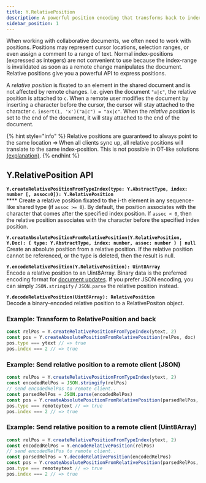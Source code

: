 ```yaml
---
title: Y.RelativePosition
description: A powerful position encoding that transforms back to index positions 
sidebar_position: 1
---
```


When working with collaborative documents, we often need to work with positions. Positions may represent cursor locations, selection ranges, or even assign a comment to a range of text. Normal index-positions (expressed as integers) are not convenient to use because the index-range is invalidated as soon as a remote change manipulates the document. Relative positions give you a powerful API to express positions.

A _relative position_ is fixated to an element in the shared document and is not affected by remote changes. I.e. given the document `"a|c"`, the relative position is attached to `c`. When a remote user modifies the document by inserting a character before the cursor, the cursor will stay attached to the character `c`. `insert(1, 'x')("a|c") = "ax|c"`. When the _relative position_ is set to the end of the document, it will stay attached to the end of the document.

{% hint style="info" %}
Relative positions are guaranteed to always point to the same location ⇒ When all clients sync up, all relative positions will translate to the same index-position. This is not possible in OT-like solutions [(explanation)](https://marijnhaverbeke.nl/blog/collaborative-editing-cm.html).
{% endhint %}

## Y.RelativePosition API

**`Y.createRelativePositionFromTypeIndex(type: Y.AbstractType, index: number [, assoc=0]): Y.RelativePosition`**\
****    Create a relative position fixated to the i-th element in any sequence-like shared type (if `assoc >= 0`). By default, the position associates with the character that comes after the specified index position. If `assoc < 0`, then the relative position associates with the character before the specified index position.&#x20;

**`Y.createAbsolutePositionFromRelativePosition(Y.RelativePosition, Y.Doc): { type: Y.AbstractType, index: number, assoc: number } | null`**\
&#x20;   Create an absolute position from a relative position. If the relative position cannot be referenced, or the type is deleted, then the result is null.

**`Y.encodeRelativePosition(Y.RelativePosition): Uint8Array`**\
&#x20;   Encode a relative position to an Uint8Array. Binary data is the preferred encoding format for [document updates](document-updates.md). If you prefer JSON encoding, you can simply `JSON.stringify` / `JSON.parse` the relative position instead.

**`Y.decodeRelativePosition(Uint8Array): RelativePosition`**\
&#x20;   Decode a binary-encoded relative position to a RelativePositon object.

### **Example: Transform to RelativePosition and back**

```javascript
const relPos = Y.createRelativePositionFromTypeIndex(ytext, 2)
const pos = Y.createAbsolutePositionFromRelativePosition(relPos, doc)
pos.type === ytext // => true
pos.index === 2 // => true
```

### **Example: Send relative position to a remote client (JSON)**

```javascript
const relPos = Y.createRelativePositionFromTypeIndex(ytext, 2)
const encodedRelPos = JSON.stringify(relPos)
// send encodedRelPos to remote client..
const parsedRelPos = JSON.parse(encodedRelPos)
const pos = Y.createAbsolutePositionFromRelativePosition(parsedRelPos, remoteDoc)
pos.type === remoteytext // => true
pos.index === 2 // => true
```

### **Example: Send relative position to a remote client (Uint8Array)**

```javascript
const relPos = Y.createRelativePositionFromTypeIndex(ytext, 2)
const encodedRelPos = Y.encodeRelativePosition(relPos)
// send encodedRelPos to remote client..
const parsedRelPos = Y.decodeRelativePosition(encodedRelPos)
const pos = Y.createAbsolutePositionFromRelativePosition(parsedRelPos, remoteDoc)
pos.type === remoteytext // => true
pos.index === 2 // => true
```
